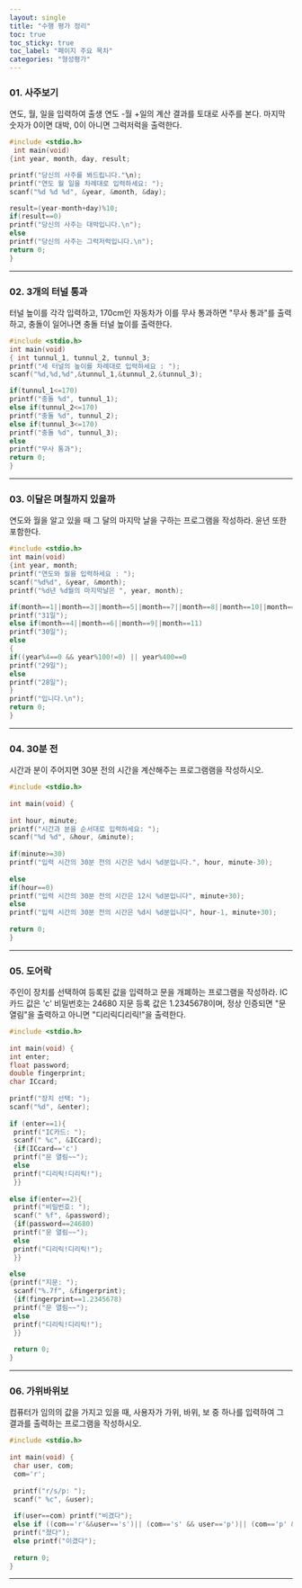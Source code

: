 ```yaml
---
layout: single
title: "수행 평가 정리"
toc: true
toc_sticky: true
toc_label: "페이지 주요 목차"
categories: "형성평가"
---
```



### 01. 사주보기
연도, 월, 일을 입력하여 출생 연도 -월 +일의 계산 결과를 토대로 사주를 본다. 마지막 숫자가 0이면 대박, 0이 아니면 그럭저럭을 출력한다. 
~~~c
#include <stdio.h>
 int main(void)
{int year, month, day, result;

printf("당신의 사주를 봐드립니다."\n);
printf("연도 월 일을 차례대로 입력하세요: ");
scanf("%d %d %d", &year, &month, &day);

result=(year-month+day)%10;
if(result==0)
printf("당신의 사주는 대박입니다.\n");
else
printf("당신의 사주는 그럭저럭입니다.\n");
return 0;
}
~~~
---

### 02. 3개의 터널 통과
터널 높이를 각각 입력하고, 170cm인 자동차가 이를 무사 통과하면 "무사 통과"를 출력하고, 충돌이 일어나면 충돌 터널 높이를 출력한다.
~~~c
#include <stdio.h>
int main(void)
{ int tunnul_1, tunnul_2, tunnul_3;
printf("세 터널의 높이를 차례대로 입력하세요 : ");
scanf("%d,%d,%d",&tunnul_1,&tunnul_2,&tunnul_3);

if(tunnul_1<=170)
printf("충돌 %d", tunnul_1);
else if(tunnul_2<=170)
printf("충돌 %d", tunnul_2);
else if(tunnul_3<=170)
printf("충돌 %d", tunnul_3);
else
printf("무사 통과");
return 0;
}
~~~ 
---

### 03. 이달은 며칠까지 있을까 
연도와 월을 알고 있을 때 그 달의 마지막 날을 구하는 프로그램을 작성하라. 윤년 또한 포함한다. 
~~~c
#include <stdio.h>
int main(void)
{int year, month;
printf("연도와 월을 입력하세요 : ");
scanf("%d%d", &year, &month);
printf("%d년 %d월의 마지막날은 ", year, month);

if(month==1||month==3||month==5||month==7||month==8||month==10||month==12)
printf("31일");
else if(month==4||month==6||month==9||month==11)
printf("30일");
else
{
if((year%4==0 && year%100!=0) || year%400==0
printf("29일");
else
printf("28일");
}
printf("입니다.\n");
return 0;
}
~~~
---

### 04. 30분 전
시간과 분이 주어지면 30분 전의 시간을 계산해주는 프로그램램을 작성하시오.
~~~c
#include <stdio.h>
 
int main(void) {
 
int hour, minute;
printf("시간과 분을 순서대로 입력하세요: ");
scanf("%d %d", &hour, &minute);
 
if(minute>=30)
printf("입력 시간의 30분 전의 시간은 %d시 %d분입니다.", hour, minute-30);
 
else
if(hour==0)
printf("입력 시간의 30분 전의 시간은 12시 %d분입니다", minute+30);
else
printf("입력 시간의 30분 전의 시간은 %d시 %d분입니다", hour-1, minute+30);
 
return 0;
}
~~~
---

### 05. 도어락
주인이 장치를 선택하여 등록된 값을 입력하고 문을 개폐하는 프로그램을 작성하라. IC카드 값은 'c' 비밀번호는 24680 지문 등록 값은 1.2345678이며, 정상 인증되면 "문 열림"을 출력하고 아니면 "디리릭디리릭!"을 출력한다. 
~~~c
#include <stdio.h>
 
int main(void) {
int enter;
float password;
double fingerprint;
char ICcard;
 
printf("장치 선택: ");
scanf("%d", &enter);
 
if (enter==1){
 printf("IC카드: ");
 scanf(" %c", &ICcard);
 {if(ICcard=='c')
 printf("문 열림~~");
 else
 printf("디리릭!디리릭!");
 }}
 
else if(enter==2){
 printf("비밀번호: ");
 scanf(" %f", &password);
 {if(password==24680)
 printf("문 열림~~");
 else
 printf("디리릭!디리릭!");
 }}
 
else
{printf("지문: ");
 scanf("%.7f", &fingerprint);
 {if(fingerprint==1.2345678)
 printf("문 열림~~");
 else
 printf("디리릭!디리릭!");
 }}
 
 return 0;
}
~~~
---

### 06. 가위바위보
컴퓨터가 임의의 값을 가지고 있을 때, 사용자가 가위, 바위, 보 중 하나를 입력하여 그 결과를 출력하는 프로그램을 작성하시오. 
~~~c
#include <stdio.h>
 
int main(void) {
 char user, com;
 com='r';
 
 printf("r/s/p: ");
 scanf(" %c", &user);
 
 if(user==com) printf("비겼다");
 else if ((com=='r'&&user=='s')|| (com=='s' && user=='p')|| (com=='p' &&user=='r'))
 printf("졌다");
 else printf("이겼다");
 
 return 0;
}
~~~
---
